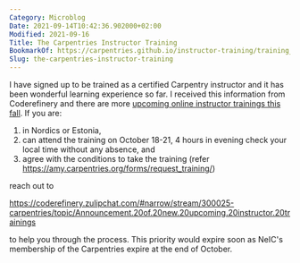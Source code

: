 ```yaml
---
Category: Microblog
Date: 2021-09-14T10:42:36.902000+02:00
Modified: 2021-09-16
Title: The Carpentries Instructor Training
BookmarkOf: https://carpentries.github.io/instructor-training/training_calendar/index.html
Slug: the-carpentries-instructor-training
---
```


I have signed up to be trained as a certified Carpentry instructor and it has been wonderful learning experience so far. I received this information from Coderefinery and there are more [upcoming online instructor trainings this fall](https://carpentries.github.io/instructor-training/training_calendar/#upcoming-instructor-training). If you are:

1. in Nordics or Estonia,
1. can attend the training on October 18-21, 4 hours in evening check your local time without any absence, and
1. agree with the conditions to take the training (refer <https://amy.carpentries.org/forms/request_training/>)

reach out to

<https://coderefinery.zulipchat.com/#narrow/stream/300025-carpentries/topic/Announcement.20of.20new.20upcoming.20instructor.20trainings>

to help you through the process. This priority would expire soon as NeIC's
membership of the Carpentries expire at the end of October.

